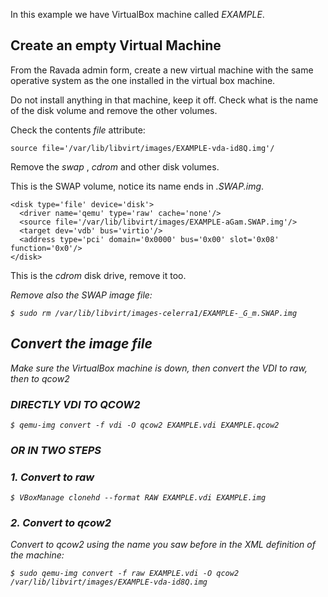 In this example we have VirtualBox machine called *EXAMPLE*.

## Create an empty Virtual Machine

From the Ravada admin form, create a new virtual machine with the same operative
system as the one installed in the virtual box machine.

Do not install anything in that machine, keep it off. Check what is the name of
the disk volume and remove the other volumes.

Check the contents _file_ attribute:

    source file='/var/lib/libvirt/images/EXAMPLE-vda-id8Q.img'/

Remove the _swap_ , _cdrom_ and other disk volumes.

This is the SWAP volume, notice its name ends in _.SWAP.img_.

    <disk type='file' device='disk'>
      <driver name='qemu' type='raw' cache='none'/>
      <source file='/var/lib/libvirt/images/EXAMPLE-aGam.SWAP.img'/>
      <target dev='vdb' bus='virtio'/>
      <address type='pci' domain='0x0000' bus='0x00' slot='0x08' function='0x0'/>
    </disk>

This is the _cdrom_ disk drive, remove it too.

   <disk type='file' device='cdrom'>
      <driver name='qemu' type='raw'/>
      <source file='/var/lib/libvirt/images/ubuntu-16.04.2-desktop-i386.iso'/>
      <target dev='hdc' bus='ide'/>
      <readonly/>
      <boot order='2'/>
      <address type='drive' controller='0' bus='1' target='0' unit='0'/>
    </disk>


Remove also the SWAP image file:

    $ sudo rm /var/lib/libvirt/images-celerra1/EXAMPLE-_G_m.SWAP.img

## Convert the image file

Make sure the VirtualBox machine is down, then convert the VDI to raw, then to qcow2

### DIRECTLY VDI TO QCOW2

    $ qemu-img convert -f vdi -O qcow2 EXAMPLE.vdi EXAMPLE.qcow2
    
### OR IN TWO STEPS
### 1. Convert to raw

    $ VBoxManage clonehd --format RAW EXAMPLE.vdi EXAMPLE.img

### 2. Convert to qcow2

Convert to qcow2 using the name you saw before in the _XML_ definition of the machine:

    $ sudo qemu-img convert -f raw EXAMPLE.vdi -O qcow2 /var/lib/libvirt/images/EXAMPLE-vda-id8Q.img

